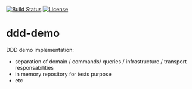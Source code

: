 [![Build Status](https://travis-ci.org/ChristopheMaldivi/ddd-demo.svg?branch=master)](https://travis-ci.org/ChristopheMaldivi/ddd-demo)
[![License](https://img.shields.io/aur/license/yaourt.svg?maxAge=2592000)](https://github.com/Orange-OpenSource/spring-security-formlogin-restbasic/blob/master/LICENSE.TXT)

# ddd-demo

DDD demo implementation:
 - separation of domain / commands/ queries / infrastructure / transport responsabilities
 - in memory repository for tests purpose
 - etc
